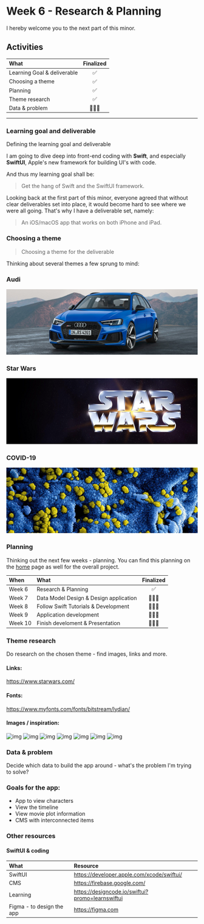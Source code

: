 # Week 6 - Research & Planning

I hereby welcome you to the next part of this minor.

## Activities
|What|Finalized|
|:---|:---:|
|Learning Goal & deliverable|✅|
|Choosing a theme|✅|
|Planning|✅|
|Theme research|✅|
|Data & problem|🧑🏻‍💻|

___

### Learning goal and deliverable
Defining the learning goal and deliverable

I am going to dive deep into front-end coding with **Swift**, and especially **SwiftUI**, Apple's new framework for building UI's with code. 


And thus my learning goal shall be:

> Get the hang of Swift and the SwiftUI framework.

Looking back at the first part of this minor, everyone agreed that without clear deliverables set into place, it would become hard to see where we were all going. That's why I have a deliverable set, namely:

> An iOS/macOS app that works on both iPhone and iPad.

### Choosing a theme
> Choosing a theme for the deliverable

Thinking about several themes a few sprung to mind:

### Audi
![image](images/audi.jpg)

### Star Wars
![image](images/starwars.jpg)

### COVID-19
![image](images/covid.jpg)

### Planning
Thinking out the next few weeks - planning. You can find this planning on the [home](https://github.com/mwdossantos/kb-86/wiki) page as well for the overall project.

|When|What|Finalized|
|:---|:---|:---:|
|Week 6|Research & Planning|✅|
|Week 7|Data Model Design & Design application|🧑🏻‍💻|
|Week 8|Follow Swift Tutorials & Development|🧑🏻‍💻|
|Week 9|Application development |🧑🏻‍💻|
|Week 10|Finish develoment & Presentation|🧑🏻‍💻|

### Theme research
Do research on the chosen theme - find images, links and more.

#### Links:
https://www.starwars.com/

#### Fonts:
https://www.myfonts.com/fonts/bitstream/lydian/

#### Images / inspiration:

![img](https://cdn.dribbble.com/users/808342/screenshots/10804502/media/c49bae730c270b3246683d0a3cc48513.jpg)
![img](https://cdn.dribbble.com/users/37585/screenshots/3286475/helm_shot359.png)
![img](https://cdn.dribbble.com/users/1032175/screenshots/8915549/media/45a1356a3948202b99d8c46e135749d7.png)
![img](https://cdn.dribbble.com/users/2096507/screenshots/4284503/starwars-hansolo-bg.jpg)
![img](https://cdn.dribbble.com/users/1575908/screenshots/8173066/media/a89e3e63d1924fb9918a9201acd27698.png)
![img](https://cdn.dribbble.com/users/15687/screenshots/8429874/media/e8ece76095c31f5f159cc1ac0487bfd9.png)
![img](https://cdn.dribbble.com/users/1575908/screenshots/8102158/media/7015d74623fd5577fd512ff9b76f63aa.jpg)

### Data & problem
Decide which data to build the app around - what's the problem I'm trying to solve?

### Goals for the app:

* App to view characters
* View the timeline
* View movie plot information
* CMS with interconnected items

### Other resources

#### SwiftUI & coding

|What|Resource|
|:---|:---|
|SwiftUI|https://developer.apple.com/xcode/swiftui/|
|CMS|https://firebase.google.com/|
|Learning|https://designcode.io/swiftui?promo=learnswiftui|
|Figma - to design the app|https://figma.com|